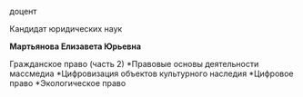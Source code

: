 доцент

Кандидат юридических наук

**Мартьянова Елизавета Юрьевна**

Гражданское право (часть 2)
	*Правовые основы деятельности массмедиа
	*Цифровизация объектов культурного наследия
	*Цифровое право
	*Экологическое право